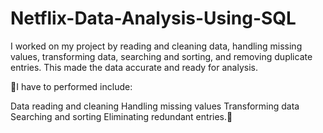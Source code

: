 # Netflix-Data-Analysis-Using-SQL


I worked on my project by reading and cleaning data, handling missing values, transforming data, searching and sorting, and removing duplicate entries. This made the data accurate and ready for analysis.
 
🚀I have to performed include:

Data reading and cleaning
Handling missing values
Transforming data
Searching and sorting
Eliminating redundant entries.🚀

